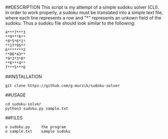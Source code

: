 ##DESCRIPTION
This script is my attempt of a simple sudoku solver (CLI). In order to
work properly, a sudoku must be translated into a simple text file, where each
line represents a row and "*" represents an unkown field of the sudoku.
Thus a sudoku file should look similar to the following:

    4***7***3
    **9***6**
    *8*5*6*1*
    **17*95**
    6*******2
    **86*43**
    *9*2*3*8*
    **6***4**
    7***5***6

##INSTALLATION

    git clone https://github.com/g-murzik/sudoku-solver

##USAGE

    cd sudoku-solver
    python3 sudoku.py sample.txt

##FILES

    o sudoku.py     the program
    o sample.txt    sample sudoku
